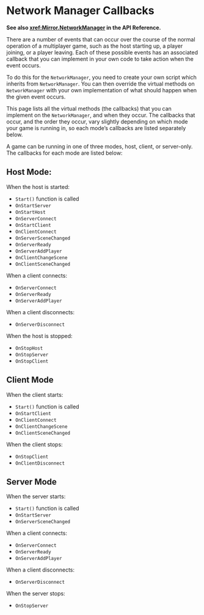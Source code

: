 # Network Manager Callbacks

**See also <xref:Mirror.NetworkManager> in the API Reference.**

There are a number of events that can occur over the course of the normal operation of a multiplayer game, such as the host starting up, a player joining, or a player leaving. Each of these possible events has an associated callback that you can implement in your own code to take action when the event occurs.

To do this for the `NetworkManager`, you need to create your own script which inherits from `NetworkManager`. You can then override the virtual methods on `NetworkManager` with your own implementation of what should happen when the given event occurs.

This page lists all the virtual methods (the callbacks) that you can implement on the `NetworkManager`, and when they occur. The callbacks that occur, and the order they occur, vary slightly depending on which mode your game is running in, so each mode’s callbacks are listed separately below.

A game can be running in one of three modes, host, client, or server-only. The callbacks for each mode are listed below:

## Host Mode:

When the host is started:
-   `Start()` function is called
-   `OnStartServer`
-   `OnStartHost`
-   `OnServerConnect`
-   `OnStartClient`
-   `OnClientConnect`
-   `OnServerSceneChanged`
-   `OnServerReady`
-   `OnServerAddPlayer`
-   `OnClientChangeScene`
-   `OnClientSceneChanged`

When a client connects:
-   `OnServerConnect`
-   `OnServerReady`
-   `OnServerAddPlayer`

When a client disconnects:
-   `OnServerDisconnect`

When the host is stopped:
-   `OnStopHost`
-   `OnStopServer`
-   `OnStopClient`

## Client Mode

When the client starts:
-   `Start()` function is called
-   `OnStartClient`
-   `OnClientConnect`
-   `OnClientChangeScene`
-   `OnClientSceneChanged`

When the client stops:
-   `OnStopClient`
-   `OnClientDisconnect`

## Server Mode

When the server starts:
-   `Start()` function is called
-   `OnStartServer`
-   `OnServerSceneChanged`

When a client connects:
-   `OnServerConnect`
-   `OnServerReady`
-   `OnServerAddPlayer`

When a client disconnects:
-   `OnServerDisconnect`

When the server stops:
-   `OnStopServer`
